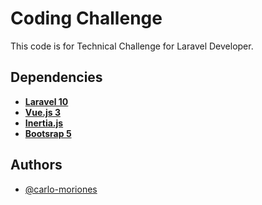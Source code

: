 
# Coding Challenge

This code is for Technical Challenge for Laravel Developer.

## Dependencies

- **[Laravel 10](https://laravel.com/)**
- **[Vue.js 3](https://vuejs.org/)** 
- **[Inertia.js](https://inertiajs.com/)**
- **[Bootsrap 5](https://getbootstrap.com/)**


## Authors

- [@carlo-moriones](https://github.com/carlo-moriones)


